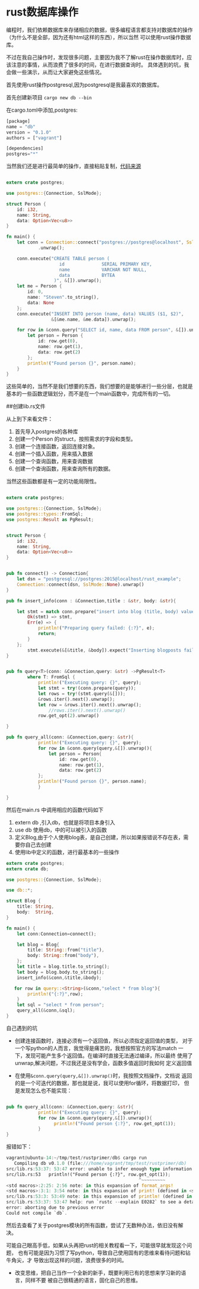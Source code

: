# rust数据库操作

编程时，我们依赖数据库来存储相应的数据，很多编程语言都支持对数据库的操作（为什么不是全部，因为还有html这样的东西），所以当然
可以使用rust操作数据库。

不过在我自己操作时，发现很多问题，主要因为我不了解rust在操作数据库时，应该注意的事情，从而浪费了很多的时间，在进行数据查询时。
具体遇到的坑，我会做一些演示，从而让大家避免这些情况。

首先使用rust操作postgresql,因为postgresql是我最喜欢的数据库。

首先创建新项目 `cargo new db --bin`

在cargo.toml中添加,postgres:

``` rust
[package]
name = "db"
version = "0.1.0"
authors = ["vagrant"]

[dependencies]
postgres="*"
```


当然我们还是进行最简单的操作，直接粘贴复制，[代码来源](https://github.com/sfackler/rust-postgres#overview)

``` rust

extern crate postgres;

use postgres::{Connection, SslMode};

struct Person {
    id: i32,
    name: String,
    data: Option<Vec<u8>>
}

fn main() {
    let conn = Connection::connect("postgres://postgres@localhost", SslMode::None)
            .unwrap();

    conn.execute("CREATE TABLE person (
                    id              SERIAL PRIMARY KEY,
                    name            VARCHAR NOT NULL,
                    data            BYTEA
                  )", &[]).unwrap();
    let me = Person {
        id: 0,
        name: "Steven".to_string(),
        data: None
    };
    conn.execute("INSERT INTO person (name, data) VALUES ($1, $2)",
                 &[&me.name, &me.data]).unwrap();

    for row in &conn.query("SELECT id, name, data FROM person", &[]).unwrap() {
        let person = Person {
            id: row.get(0),
            name: row.get(1),
            data: row.get(2)
        };
        println!("Found person {}", person.name);
    }
}

```

这些简单的，当然不是我们想要的东西，我们想要的是能够进行一些分层，也就是
基本的一些函数逻辑划分，而不是在一个main函数中，完成所有的一切。

##创建lib.rs文件

从上到下来看文件：

1. 首先导入postgres的各种库
2. 创建一个Person 的struct，按照需求的字段和类型。
3. 创建一个连接函数，返回连接对象。
4. 创建一个插入函数，用来插入数据
5. 创建一个查询函数，用来查询数据
6. 创建一个查询函数，用来查询所有的数据。

当然这些函数都是有一定的功能局限性。

``` rust

extern crate postgres;

use postgres::{Connection, SslMode};
use postgres::types::FromSql;
use postgres::Result as PgResult;


struct Person {
    id: i32,
    name: String,
    data: Option<Vec<u8>>
}


pub fn connect() -> Connection{
    let dsn = "postgresql://postgres:2015@localhost/rust_example";
    Connection::connect(dsn, SslMode::None).unwrap()
}

pub fn insert_info(conn : &Connection,title : &str, body: &str){

    let stmt = match conn.prepare("insert into blog (title, body) values ($1, $2)") {
        Ok(stmt) => stmt,
        Err(e) => {
            println!("Preparing query failed: {:?}", e);
            return;
        }
    };
        stmt.execute(&[&title, &body]).expect("Inserting blogposts failed");
}


pub fn query<T>(conn: &Connection,query: &str) ->PgResult<T>
        where T: FromSql {
            println!("Executing query: {}", query);
            let stmt = try!(conn.prepare(query));
            let rows = try!(stmt.query(&[]));
            &rows.iter().next().unwrap();
            let row = &rows.iter().next().unwrap();
                //rows.iter().next().unwrap()
            row.get_opt(2).unwrap()

}

pub fn query_all(conn: &Connection,query: &str){
            println!("Executing query: {}", query);
            for row in &conn.query(query,&[]).unwrap(){
                let person = Person{
                    id: row.get(0),
                    name: row.get(1),
                    data: row.get(2)
            };
            println!("Found person {}", person.name);
            }

}

```

然后在main.rs 中调用相应的函数代码如下
1. extern db ,引入db，也就是将项目本身引入
2. use db 使用db，中的可以被引入的函数
3. 定义Blog,由于个人使用blog表，是自己创建，所以如果报错说不存在表，需要你自己去创建
4. 使用lib中定义的函数，进行最基本的一些操作

``` rust
extern crate postgres;
extern crate db;

use postgres::{Connection, SslMode};

use db::*;

struct Blog {
    title: String,
    body:  String,
}

fn main() {
    let conn:Connection=connect();

    let blog = Blog{
        title: String::from("title"),
        body: String::from("body"),
    };
    let title = blog.title.to_string();
    let body = blog.body.to_string();
    insert_info(&conn,&title,&body);

   for row in query::<String>(&conn,"select * from blog"){
        println!("{:?}",row);
    }
    let sql = "select * from person";
    query_all(&conn,&sql);
}

```

自己遇到的坑

- 创建连接函数时，连接必须有一个返回值，所以必须指定返回值的类型，
对于一个写python的人而言，我觉得是痛苦的，我想按照官方的写法match
一下，发现可能产生多个返回值。在编译时直接无法通过编译，所以最终
使用了unwrap,解决问题，不过我还是没有学会，函数多值返回时我如何
定义返回值

- 在使用`&conn.query(query,&[]).unwrap()`时，我按照文档操作，文档说
返回的是一个可迭代的数据，那也就是说，我可以使用for循环，将数据打印，
但是发现怎么也不能实现：

``` rust

pub fn query_all(conn: &Connection,query: &str){
            println!("Executing query: {}", query);
            for row in &conn.query(query,&[]).unwrap(){
                  println!("Found person {:?}", row.get_opt(1));
            }
}

```

报错如下：

``` rust
vagrant@ubuntu-14:~/tmp/test/rustprimer/db$ cargo run
   Compiling db v0.1.0 (file:///home/vagrant/tmp/test/rustprimer/db)
src/lib.rs:53:37: 53:47 error: unable to infer enough type information about `_`; type annotations or generic parameter binding required [E0282]
src/lib.rs:53   println!("Found person {:?}", row.get_opt(1));
                                                  ^~~~~~~~~~
<std macros>:2:25: 2:56 note: in this expansion of format_args!
<std macros>:3:1: 3:54 note: in this expansion of print! (defined in <std macros>)
src/lib.rs:53:3: 53:49 note: in this expansion of println! (defined in <std macros>)
src/lib.rs:53:37: 53:47 help: run `rustc --explain E0282` to see a detailed explanation
error: aborting due to previous error
Could not compile `db`.

```

然后去查看了关于postgres模块的所有函数，尝试了无数种办法，依旧没有解决。

可能自己眼高手低，如果从头再把rust的相关教程看一下，可能很早就发现这个问题，
也有可能是因为习惯了写python，导致自己使用固有的思维来看待问题和钻牛角尖，才
导致出现这样的问题，浪费很多的时间。

- 改变思维，把自己当作一个全新的新手，既要利用已有的思想来学习新的语言，同样不要
被自己很精通的语言，固化自己的思维。

